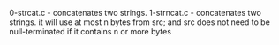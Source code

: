 0-strcat.c - concatenates two strings.
1-strncat.c - concatenates two strings. it will use at most n bytes from src; and src does not need to be null-terminated if it contains n or more bytes
